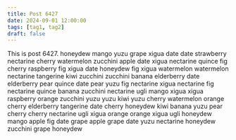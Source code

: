 ```yaml
---
title: Post 6427
date: 2024-09-01 12:00:00
tags: [tag1, tag2]
draft: false
---
```

This is post 6427.
honeydew
mango
yuzu
grape
xigua
date
date
strawberry
nectarine
cherry
watermelon
zucchini
apple
date
xigua
nectarine
quince
fig
cherry
raspberry
fig
xigua
date
honeydew
fig
xigua
watermelon
watermelon
nectarine
tangerine
kiwi
zucchini
zucchini
banana
elderberry
date
elderberry
pear
quince
date
pear
yuzu
fig
nectarine
xigua
nectarine
fig
nectarine
quince
banana
zucchini
nectarine
ugli
mango
xigua
xigua
raspberry
orange
zucchini
yuzu
yuzu
kiwi
yuzu
cherry
watermelon
orange
cherry
elderberry
tangerine
date
cherry
honeydew
kiwi
banana
yuzu
pear
cherry
cherry
nectarine
ugli
xigua
orange
orange
xigua
ugli
honeydew
mango
apple
fig
date
grape
apple
grape
date
yuzu
nectarine
honeydew
zucchini
grape
honeydew
